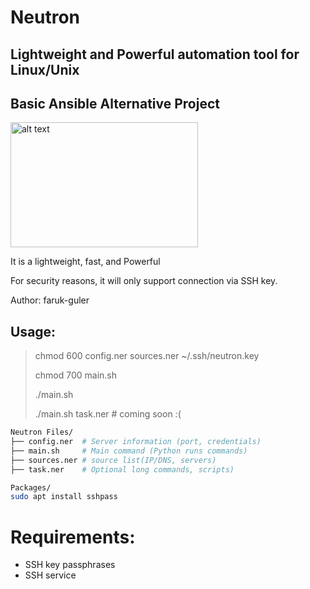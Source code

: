 # Neutron
## Lightweight and Powerful automation tool for Linux/Unix
## Basic Ansible Alternative Project
<img src="https://farukguler.com/assets/img/neutron.png" alt="alt text" width="300" height="200">

It is a lightweight, fast, and Powerful

For security reasons, it will only support connection via SSH key.

Author: faruk-guler
## Usage:
> chmod 600 config.ner sources.ner ~/.ssh/neutron.key
>
> chmod 700 main.sh
> 
> ./main.sh
> 
> ./main.sh task.ner # coming soon :(
~~~sh
Neutron Files/
├── config.ner  # Server information (port, credentials)
├── main.sh     # Main command (Python runs commands)
├── sources.ner # source list(IP/DNS, servers)
├── task.ner    # Optional long commands, scripts)

Packages/
sudo apt install sshpass

~~~

# Requirements:
- SSH key passphrases
- SSH service


